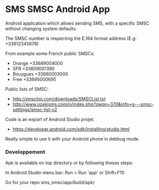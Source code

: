 SMS SMSC Android App
====================

Android application which allows sending SMS, with a specific SMSC without changing system defaults.

The SMSC number is respecting the E.164 format address (E.g: +33612345678)

From example some French public SMSCs:
* Orange    +33689004000
* SFR       +33609001390
* Bouygues  +33660003000
* Free      +33695000695

Public lists of SMSC:
* http://smsclist.com/downloads/SMSCList.txt
* http://www.ozekisms.com/n/index.php?owpn=370&info=g---smsc-settings/smsc-list-v2

Code is an export of Android Studio projet:
* https://developer.android.com/sdk/installing/studio.html

Really simple to use it with your Android phone in debbug mode.

### Developpement

Apk is available on top directory or by following theses steps:

In Android Studio menu bar:
Run > Run 'app' or Shift+F10

Go for your repo sms_smsc/app/build/apk/
